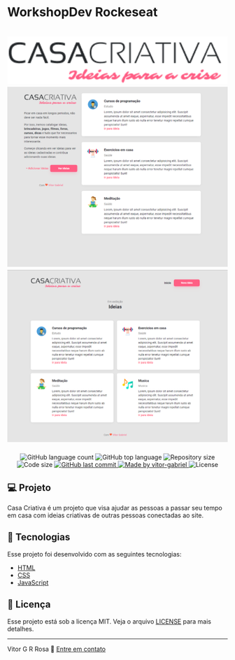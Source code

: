 # WorkshopDev Rockeseat

<h1 align="center">
    <img src="./logo.png" width="600">
    <img src="./Screenshot_2.png" width="600">
    <img src="./Screenshot_1.png" width="600">
</h1>

<p align="center">
  <img alt="GitHub language count" src="https://img.shields.io/github/languages/count/vitor-gabriel/casa_criativa">
  <img alt="GitHub top language" src="https://img.shields.io/github/languages/top/vitor-gabriel/casa_criativa">


  <img alt="Repository size" src="https://img.shields.io/github/repo-size/vitor-gabriel/casa_criativa">
  <img alt="Code size" src="https://img.shields.io/github/languages/code-size/vitor-gabriel/casa_criativa">
  
  <a href="https://github.com/vitor-gabriel/casa_criativa/commits/master">
    <img alt="GitHub last commit" src="https://img.shields.io/github/last-commit/vitor-gabriel/casa_criativa">
  </a>
	
  <a href="https://www.linkedin.com/in/vitor-gabriel-rodrigues-rosa-56a1301a5//">  
    <img alt="Made by vitor-gabriel" src="https://img.shields.io/badge/made%20by-vitorG-blue">
  </a>

  <img alt="License" src="https://img.shields.io/badge/license-MIT-brightgreen">
</p>

## 💻 Projeto

Casa Criativa é um projeto que visa ajudar as pessoas a passar seu tempo em casa com ideias criativas de outras pessoas conectadas ao site.

## 🚀 Tecnologias

Esse projeto foi desenvolvido com as seguintes tecnologias:

-   [HTML](https://developer.mozilla.org/pt-BR/docs/Web/HTML)
-   [CSS](https://developer.mozilla.org/pt-BR/docs/Web/CSS)
-   [JavaScript](https://developer.mozilla.org/pt-BR/docs/Web/JavaScript)

## 📝 Licença

Esse projeto está sob a licença MIT. Veja o arquivo [LICENSE](LICENSE.md) para mais detalhes.

---

Vitor G R Rosa 👋 [Entre em contato](https://www.linkedin.com/in/vitor-gabriel-rodrigues-rosa-56a1301a5/)
